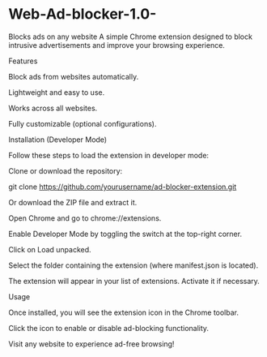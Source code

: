 # Web-Ad-blocker-1.0-
Blocks ads on any website
A simple Chrome extension designed to block intrusive advertisements and improve your browsing experience.

Features

Block ads from websites automatically.

Lightweight and easy to use.

Works across all websites.

Fully customizable (optional configurations).

Installation (Developer Mode)

Follow these steps to load the extension in developer mode:

Clone or download the repository:

git clone https://github.com/yourusername/ad-blocker-extension.git

Or download the ZIP file and extract it.

Open Chrome and go to chrome://extensions.

Enable Developer Mode by toggling the switch at the top-right corner.

Click on Load unpacked.

Select the folder containing the extension (where manifest.json is located).

The extension will appear in your list of extensions. Activate it if necessary.

Usage

Once installed, you will see the extension icon in the Chrome toolbar.

Click the icon to enable or disable ad-blocking functionality.

Visit any website to experience ad-free browsing!

